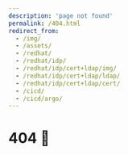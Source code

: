 ```yaml
---
description: 'page not found'
permalink: /404.html
redirect_from:
  - /img/
  - /assets/
  - /redhat/
  - /redhat/idp/
  - /redhat/idp/cert+ldap/img/
  - /redhat/idp/cert+ldap/ldap/
  - /redhat/idp/cert+ldap/cert/
  - /cicd/
  - /cicd/argo/
---
```

# 404 :thinking:
